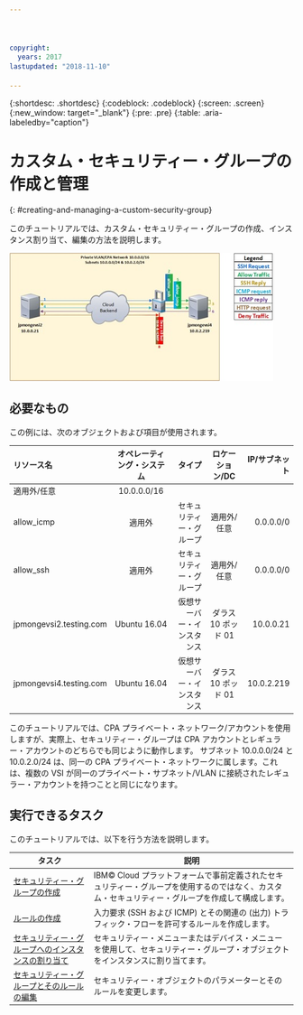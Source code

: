 ```yaml
---



copyright:
  years: 2017
lastupdated: "2018-11-10"

---
```


{:shortdesc: .shortdesc}
{:codeblock: .codeblock}
{:screen: .screen}
{:new_window: target="_blank"}
{:pre: .pre}
{:table: .aria-labeledby="caption"}

# カスタム・セキュリティー・グループの作成と管理
{: #creating-and-managing-a-custom-security-group}

このチュートリアルでは、カスタム・セキュリティー・グループの作成、インスタンス割り当て、編集の方法を説明します。

![カスタム・セキュリティー・グループ](./images/goal.jpg)

## 必要なもの
この例には、次のオブジェクトおよび項目が使用されます。

| リソース名  | オペレーティング・システム | タイプ | ロケーション/DC | IP/サブネット |
|:------------- |:---------------:| -------------:| :---------------:| ---------------:|
| 適用外/任意 | 10.0.0.0/16 |
| allow_icmp | 適用外  | セキュリティー・グループ | 適用外/任意 | 0.0.0.0/0 |
| allow_ssh | 適用外 | セキュリティー・グループ | 適用外/任意 | 0.0.0.0/0 |
|jpmongevsi2.testing.com | Ubuntu 16.04 | 仮想サーバー・インスタンス | ダラス 10 ポッド 01 | 10.0.0.21 |
|jpmongevsi4.testing.com | Ubuntu 16.04 | 仮想サーバー・インスタンス |	ダラス 10 ポッド 01	| 10.0.2.219 |


このチュートリアルでは、CPA プライベート・ネットワーク/アカウントを使用しますが、実際上、セキュリティー・グループは CPA アカウントとレギュラー・アカウントのどちらでも同じように動作します。 サブネット 10.0.0.0/24 と 10.0.2.0/24 は、同一の CPA プライベート・ネットワークに属します。これは、複数の VSI が同一のプライベート・サブネット/VLAN に接続されたレギュラー・アカウントを持つことと同じになります。


## 実行できるタスク

このチュートリアルでは、以下を行う方法を説明します。

タスク  | 説明
------------- | -------------
[セキュリティー・グループの作成](/docs/infrastructure/security-groups?topic=security-groups-creating-a-security-group) | IBM© Cloud プラットフォームで事前定義されたセキュリティー・グループを使用するのではなく、カスタム・セキュリティー・グループを作成して構成します。 
[ルールの作成](/docs/infrastructure/security-groups?topic=security-groups-creating-a-new-rule) | 入力要求 (SSH および ICMP) とその関連の (出力) トラフィック・フローを許可するルールを作成します。 
[セキュリティー・グループへのインスタンスの割り当て](/docs/infrastructure/security-groups?topic=security-groups-assigning-instances-to-the-security-group) | セキュリティー・メニューまたはデバイス・メニューを使用して、セキュリティー・グループ・オブジェクトをインスタンスに割り当てます。
[セキュリティー・グループとそのルールの編集](/docs/infrastructure/security-groups?topic=security-groups-editing-a-security-group) | セキュリティー・オブジェクトのパラメーターとそのルールを変更します。
